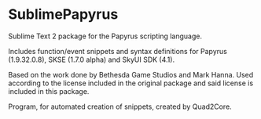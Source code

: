 SublimePapyrus
==============

Sublime Text 2 package for the Papyrus scripting language.

Includes function/event snippets and syntax definitions for Papyrus (1.9.32.0.8), SKSE (1.7.0 alpha) and SkyUI SDK (4.1).

Based on the work done by Bethesda Game Studios and Mark Hanna. Used according to the license included in the original package and said license is included in this package.

Program, for automated creation of snippets, created by Quad2Core.

